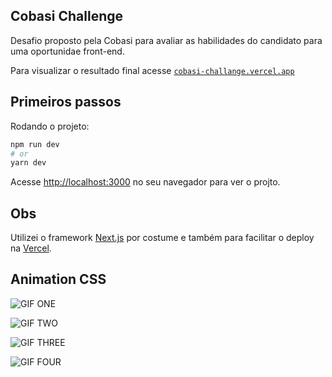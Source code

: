 
## Cobasi Challenge

Desafio proposto pela Cobasi para avaliar as habilidades do candidato para uma oportunidae front-end.

Para visualizar o resultado final acesse [`cobasi-challange.vercel.app`](https://cobasi-challange.vercel.app/)

## Primeiros passos

Rodando o projeto:

```bash
npm run dev
# or
yarn dev
```

Acesse [http://localhost:3000](http://localhost:3000) no seu navegador para ver o projto.

## Obs

Utilizei o framework [Next.js](https://nextjs.org/) por costume e também para facilitar o deploy na [Vercel](https://vercel.com/).

## Animation CSS

![GIF ONE](public/press/one.gif)

![GIF TWO](public/press/two.gif)

![GIF THREE](public/press/three.gif)

![GIF FOUR](public/press/four.gif)
